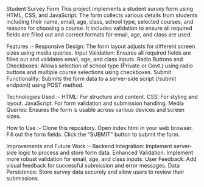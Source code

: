 Student Survey Form
This project implements a student survey form using HTML, CSS, and JavaScript. The form collects various details from students including their name, email, age, class, school type, selected courses, and reasons for choosing a course. It includes validation to ensure all required fields are filled out and correct formats for email, age, and class are used.

Features :-
Responsive Design: The form layout adjusts for different screen sizes using media queries.
Input Validation: Ensures all required fields are filled out and validates email, age, and class inputs.
Radio Buttons and Checkboxes: Allows selection of school type (Private or Govt.) using radio buttons and multiple course selections using checkboxes.
Submit Functionality: Submits the form data to a server-side script (/submit endpoint) using POST method.

Technologies Used :-
HTML: For structure and content.
CSS: For styling and layout.
JavaScript: For form validation and submission handling.
Media Queries: Ensures the form is usable across various devices and screen sizes.

How to Use :-
Clone this repository.
Open index.html in your web browser.
Fill out the form fields.
Click the "SUBMIT" button to submit the form.

Improvements and Future Work :-
Backend Integration: Implement server-side logic to process and store form data.
Enhanced Validation: Implement more robust validation for email, age, and class inputs.
User Feedback: Add visual feedback for successful submission and error messages.
Data Persistence: Store survey data securely and allow users to review their submissions.
